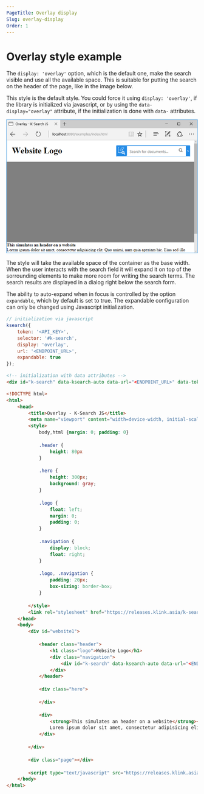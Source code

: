 ```yaml
---
PageTitle: Overlay display
Slug: overlay-display
Order: 1
---
```


# Overlay style example

The `display: 'overlay'` option, which is the default one, make the search visible and use all the available space.
This is suitable for putting the search on the header of the page, like in the image below.

This style is the default style. You could force it using `display: 'overlay'`, if the library is initialized 
via javascript, or by using the `data-display="overlay"` attribute, if the initialization is done with 
`data-` attributes.

![](../assets/ksearchjs-overlay.PNG)

The style will take the available space of the container as the base width. When the user interacts with the search 
field it will expand it on top of the sorrounding elements to make more room for writing the search terms.
The search results are displayed in a dialog right below the search form.

The ability to auto-expand when in focus is controlled by the option `expandable`, which by default is set to true.
The expandable configuration can only be changed using Javascript initialization.

```js
// initialization via javascript
ksearch({
    token: '<API_KEY>',
    selector: '#k-search',
    display: 'overlay',
    url: '<ENDPOINT_URL>',
    expandable: true
});
```

```html
<!-- initialization with data attributes -->
<div id="k-search" data-ksearch-auto data-url="<ENDPOINT_URL>" data-token="<API_TOKEN>" class="k-search" data-display="overlay"></div>
```


```html
<!DOCTYPE html>
<html>
    <head>
        <title>Overlay - K-Search JS</title>
        <meta name="viewport" content="width=device-width, initial-scale=1">
        <style>
            body,html {margin: 0; padding: 0}

            .header {
                height: 80px
            }

            .hero {
                height: 300px;
                background: gray;
            }

            .logo {
                float: left;
                margin: 0;
                padding: 0;
            }

            .navigation {
                display: block;
                float: right;
            }

            .logo, .navigation {
                padding: 20px;
                box-sizing: border-box;
            }

        </style>
        <link rel="stylesheet" href="https://releases.klink.asia/k-search-js/0/k-search.min.css" />
    </head>
    <body>
        <div id="website1">
            
            <header class="header">
                <h1 class="logo">Website Logo</h1>
                <div class="navigation">
                    <div id="k-search" data-ksearch-auto data-url="<ENDPOINT_URL>" data-token="<API_TOKEN>" class="k-search"></div>
                </div>
            </header>

            <div class="hero">
                
            </div>

            <div>
                <strong>This simulates an header on a website</strong><br/>
                Lorem ipsum dolor sit amet, consectetur adipisicing elit. Quo animi, nam quia aperiam hic. Eius sed illo vitae, nisi quod dolore dicta voluptates magni sapiente eveniet porro sit cupiditate, distinctio.
            </div>

        </div>

        <div class="page"></div>

        <script type="text/javascript" src="https://releases.klink.asia/k-search-js/0/k-search.min.js"></script>
    </body>
</html>
```
